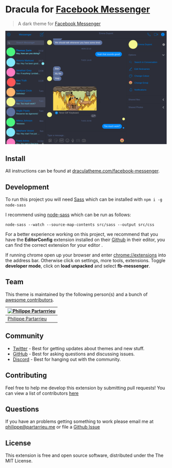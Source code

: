 # Dracula for [Facebook Messenger](https://www.messenger.com/)

> A dark theme for [Facebook Messenger](https://www.messenger.com/)

![Screenshot](./screenshot.png)

## Install

All instructions can be found at [draculatheme.com/facebook-messenger](https://draculatheme.com/facebook-messenger).

## Development

To run this project you will need [Sass](http://sass-lang.com/) which can be installed with `npm i -g node-sass`

I recommend using [node-sass](https://github.com/sass/node-sass) which can be run as follows:

```
node-sass --watch --source-map-contents src/sass --output src/css
```

For a better experience working on this project, we recommend that you have the **EditorConfig** extension installed on their [Github](https://github.com/editorconfig) in their editor, you can find the correct extension for your editor .

If running chrome open up your browser and enter [chrome://extensions](chrome://extensions) into the address bar. Otherwise click on settings, more tools, extensions. Toggle **developer mode**, click on **load unpacked** and select **fb-messenger**.

## Team

This theme is maintained by the following person(s) and a bunch of [awesome contributors](https://github.com/dracula/fb-messenger/graphs/contributors).

| [![Philippe Partarrrieu](https://avatars0.githubusercontent.com/u/16687219?v=3&s=70)](https://github.com/ppartarr) |
| ------------------------------------------------------------------------------------------------------------------ |
| [Philippe Partarrieu](https://github.com/ppartarr)                                                                 |

## Community

* [Twitter](https://twitter.com/draculatheme) - Best for getting updates about themes and new stuff.
* [GitHub](https://github.com/dracula/dracula-theme/discussions) - Best for asking questions and discussing issues.
* [Discord](https://draculatheme.com/discord-invite) - Best for hanging out with the community.

## Contributing

Feel free to help me develop this extension by submitting pull requests! You can view a list of contributors [here](https://github.com/dracula/fb-messenger/graphs/contributors)

## Questions

If you have an problems getting something to work please email me at <philippe@partarrieu.me> or file a [Github Issue](https://github.com/dracula/fb-messenger/issues)

## License

This extension is free and open source software, distributed under the The MIT License.
